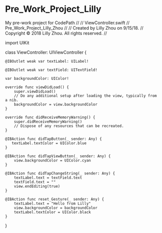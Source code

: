 # Pre_Work_Project_Lilly
My pre-work project for CodePath
//
//  ViewController.swift
//  Pre_Work_Project_Lilly_Zhou
//
//  Created by Lilly Zhou on 9/15/18.
//  Copyright © 2018 Lilly Zhou. All rights reserved.
//

import UIKit

class ViewController: UIViewController {

    
    @IBOutlet weak var textLabel: UILabel!
    
    @IBOutlet weak var textField: UITextField!
    
    var backgroundColor: UIColor!
    
    override func viewDidLoad() {
        super.viewDidLoad()
        // Do any additional setup after loading the view, typically from a nib.
        backgroundColor = view.backgroundColor
    }

    override func didReceiveMemoryWarning() {
        super.didReceiveMemoryWarning()
        // Dispose of any resources that can be recreated.
    }

    @IBAction func didTapButton(_ sender: Any) {
       textLabel.textColor = UIColor.blue
    }
    
    @IBAction func didTapViewButton(_ sender: Any) {
        view.backgroundColor = UIColor.cyan
    }
    
    @IBAction func didTapChangeString(_ sender: Any) {
        textLabel.text = textField.text
        textField.text = ""
        view.endEditing(true)
    }
    
    @IBAction func reset_Gesture(_ sender: Any) {
        textLabel.text = "Hello from Lilly"
        view.backgroundColor = backgroundColor
        textLabel.textColor = UIColor.black
    }
}
